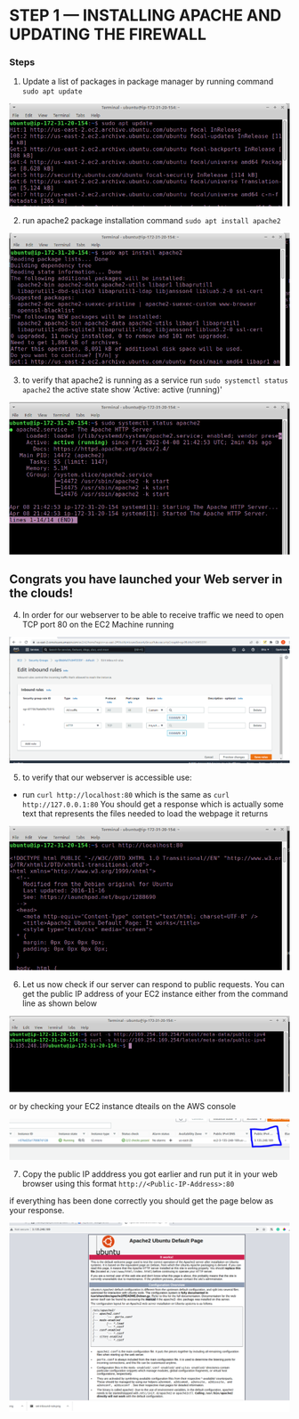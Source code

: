 # STEP 1 — INSTALLING APACHE AND UPDATING THE FIREWALL

### Steps

1. Update a list of packages in package manager by running command `sudo apt update`

![](assets/update-packages.png)


2. run apache2 package installation command `sudo apt install apache2`

![](assets/install-apache2.png)

3. to verify that apache2 is running as a service run `sudo systemctl status apache2`
    the active state show 'Active: active (running)'

![](assets/verify-apache2.png)


## Congrats you have launched your Web server in the clouds!

4. In order for our webserver to be able to receive traffic we need to open TCP port 80 on the EC2 Machine running

![](assets/set-inbound-rule.png)

5. to verify that our webserver is accessible use:
- run `curl http://localhost:80` which is the same as `curl http://127.0.0.1:80`
You should get a response which is actually some text that represents the files needed to load the webpage it returns

![](assets/curl-webserver.png)

6. Let us now check if our server can respond to public requests. You can get the public IP address of your EC2 instance either from the command line as shown below

![](assets/get-ip-cmd.png)

or by checking your EC2 instance dteails on the AWS console

![](assets/cget-ip-console.png)

7. Copy the public IP adddress you got earlier and run put it in your web browser using this format
  `http://<Public-IP-Address>:80`

  if everything has been done correctly you should get the page below as your response.

  ![](assets/apache_webpage.png)
